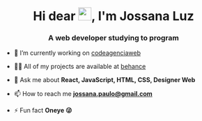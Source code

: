 <h1 align="center">Hi dear <img src="https://raw.githubusercontent.com/kaueMarques/kaueMarques/master/hi.gif" width="30px">, I'm Jossana Luz</h1>
<h3 align="center">A web developer studying to program</h3>

- 🔭 I’m currently working on [codeagenciaweb](https://github.com/Jossanaluz)

- 👨‍💻 All of my projects are available at [behance](https://www.behance.net/jossanaluz)

- 💬 Ask me about **React, JavaScript, HTML, CSS, Designer Web**

- 📫 How to reach me **jossana.paulo@gmail.com**

- ⚡ Fun fact **Oneye 😜**




<!--
**maykbrito/maykbrito** is a ✨ _special_ ✨ repository because its `README.md` (this file) appears on your GitHub profile.

Here are some ideas to get you started:

- 🔭 I’m currently working on ...
- 🌱 I’m currently learning ...
- 👯 I’m looking to collaborate on ...
- 🤔 I’m looking for help with ...
- 💬 Ask me about ...
- 📫 How to reach me: ...
- 😄 Pronouns: ...
- ⚡ Fun fact: ...
-->
